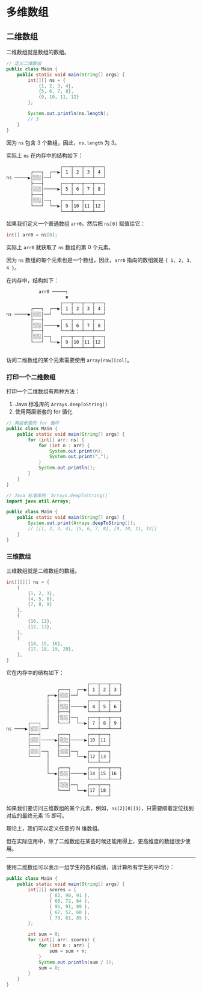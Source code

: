 # 多维数组

## 二维数组

二维数组就是数组的数组。

```java
// 定义二维数组
public class Main {
	public static void main(String[] args) {
		int[][] ns = {
			{1, 2, 3, 4},
			{5, 6, 7, 8},
			{9, 10, 11, 12}
		};

		System.out.println(ns.length);
		// 3
	}
}
```

因为 `ns` 包含 3 个数组，因此，`ns.length` 为 3。

实际上 `ns` 在内存中的结构如下：

```bash
                    ┌───┬───┬───┬───┐
         ┌───┐  ┌──▶│ 1 │ 2 │ 3 │ 4 │
ns ─────▶│░░░│──┘   └───┴───┴───┴───┘
         ├───┤      ┌───┬───┬───┬───┐
         │░░░│─────▶│ 5 │ 6 │ 7 │ 8 │
         ├───┤      └───┴───┴───┴───┘
         │░░░│──┐   ┌───┬───┬───┬───┐
         └───┘  └──▶│ 9 │10 │11 │12 │
                    └───┴───┴───┴───┘
```

如果我们定义一个普通数组 `arr0`，然后把 `ns[0]` 赋值给它：

```java
int[] arr0 = ns[0];
```

实际上 `arr0` 就获取了 `ns` 数组的第 0 个元素。

因为 `ns` 数组的每个元素也是一个数组，因此，`arr0` 指向的数组就是 `{ 1, 2, 3, 4 }`。

在内存中，结构如下：

```bash
            arr0 ─────┐
                      ▼
                    ┌───┬───┬───┬───┐
         ┌───┐  ┌──▶│ 1 │ 2 │ 3 │ 4 │
ns ─────▶│░░░│──┘   └───┴───┴───┴───┘
         ├───┤      ┌───┬───┬───┬───┐
         │░░░│─────▶│ 5 │ 6 │ 7 │ 8 │
         ├───┤      └───┴───┴───┴───┘
         │░░░│──┐   ┌───┬───┬───┬───┐
         └───┘  └──▶│ 9 │10 │11 │12 │
                    └───┴───┴───┴───┘
```

访问二维数组的某个元素需要使用 `array[row][col]`。

### 打印一个二维数组

打印一个二维数组有两种方法：

1. Java 标准库的 `Arrays.deepToString()`
2. 使用两层嵌套的 for 循化

```java
// 两层嵌套的 for 循环
public class Main {
	public static void main(String[] args) {
		for (int[] arr: ns) {
			for (int n : arr) {
				System.out.print(n);
				System.out.print(",");
			}
			System.out.println();
		}
	}
}
```

```java
// Java 标准库的 `Arrays.deepToString()`
import java.util.Arrays;

public class Main {
	public static void main(String[] args) {
		System.out.print(Arrays.deepToString());
		// [[1, 2, 3, 4], [5, 6, 7, 8], [9, 10, 11, 12]]
	}
}
```

### 三维数组

三维数组就是二维数组的数组。

```java
int[][][] ns = {
	{
		{1, 2, 3},
		{4, 5, 6},
		{7, 8, 9}
	},
	{
		{10, 11},
		{12, 13},
	},
	{
		{14, 15, 16},
		{17, 18, 19, 20},
	},
}
```

它在内存中的结构如下：

```bash
                              ┌───┬───┬───┐
                   ┌───┐  ┌──▶│ 1 │ 2 │ 3 │
               ┌──▶│░░░│──┘   └───┴───┴───┘
               │   ├───┤      ┌───┬───┬───┐
               │   │░░░│─────▶│ 4 │ 5 │ 6 │
               │   ├───┤      └───┴───┴───┘
               │   │░░░│──┐   ┌───┬───┬───┐
        ┌───┐  │   └───┘  └──▶│ 7 │ 8 │ 9 │
ns ────▶│░░░│──┘              └───┴───┴───┘
        ├───┤      ┌───┐      ┌───┬───┐
        │░░░│─────▶│░░░│─────▶│10 │11 │
        ├───┤      ├───┤      └───┴───┘
        │░░░│──┐   │░░░│──┐   ┌───┬───┐
        └───┘  │   └───┘  └──▶│12 │13 │
               │              └───┴───┘
               │   ┌───┐      ┌───┬───┬───┐
               └──▶│░░░│─────▶│14 │15 │16 │
                   ├───┤      └───┴───┴───┘
                   │░░░│──┐   ┌───┬───┐
                   └───┘  └──▶│17 │18 │
                              └───┴───┘
```

如果我们要访问三维数组的某个元素，例如，`ns[2][0][1]`，只需要顺着定位找到对应的最终元素 15 即可。

理论上，我们可以定义任意的 N 维数组。

但在实际应用中，除了二维数组在某些时候还能用得上，更高维度的数组很少使用。

---

使用二维数组可以表示一组学生的各科成绩，请计算所有学生的平均分：

```java
public class Main {
    public static void main(String[] args) {
        int[][] scores = {
                { 82, 90, 91 },
                { 68, 72, 64 },
                { 95, 91, 89 },
                { 67, 52, 60 },
                { 79, 81, 85 },
        };

        int sum = 0;
        for (int[] arr: scores) {
            for (int n : arr) {
                sum = sum + n;
            }
            System.out.println(sum / 3);
            sum = 0;
        }
    }
}
```

